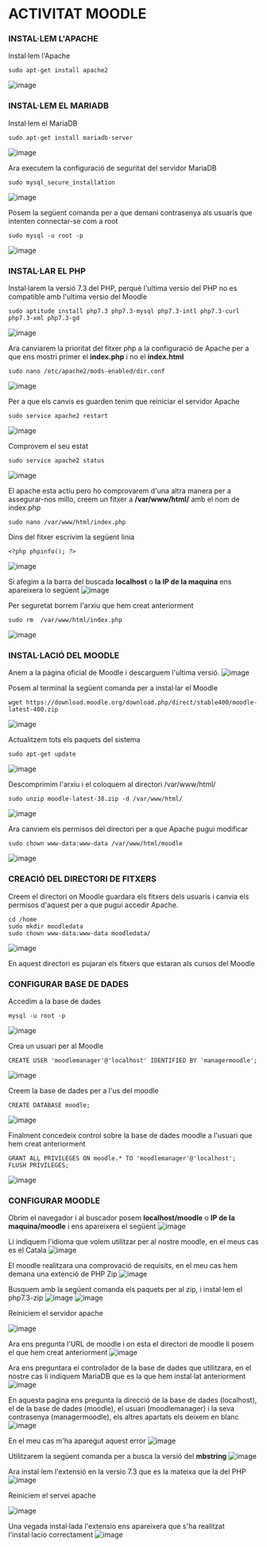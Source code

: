 # ACTIVITAT MOODLE 


### INSTAL·LEM L'APACHE

Instal·lem l'Apache
```
sudo apt-get install apache2
```
![image](https://user-images.githubusercontent.com/114162276/203822015-99774938-b499-48e3-aded-be6a4b4d578b.png)


### INSTAL·LEM EL MARIADB

Instal·lem el MariaDB
```
sudo apt-get install mariadb-server
```
![image](https://user-images.githubusercontent.com/114162276/203822532-5a67ad55-343e-49cd-8cc1-66b6ec41359c.png)

Ara executem la configuració de seguritat del servidor MariaDB
```
sudo mysql_secure_installation
```
![image](https://user-images.githubusercontent.com/114162276/203823658-a0c34dbe-7b5a-4869-bd95-0bb2d2555fd5.png)

Posem la següent comanda per a que demani contrasenya als usuaris que intenten connectar-se com a root

```
sudo mysql -u root -p
```
![image](https://user-images.githubusercontent.com/114162276/203825097-8483bfc2-0faa-46e4-87f5-9492db216d33.png)


### INSTAL·LAR EL PHP

Instal·larem la versió 7.3 del PHP, perquè l'ultima versio del PHP no es compatible amb l'ultima versio del Moodle
```
sudo aptitude install php7.3 php7.3-mysql php7.3-intl php7.3-curl php7.3-xml php7.3-gd
```
![image](https://user-images.githubusercontent.com/114162276/203827179-9031d5a4-19b1-427e-b9fd-4b17fe0edb95.png)

Ara canviarem la prioritat del fitxer php a la configuració de Apache per a que ens mostri primer el **index.php** i no el **index.html**
```
sudo nano /etc/apache2/mods-enabled/dir.conf

```
![image](https://user-images.githubusercontent.com/114162276/203828797-c3bd5929-c128-4f6b-bf00-9c2a7880d669.png)

Per a que els canvis es guarden tenim que reiniciar el servidor Apache
```
sudo service apache2 restart
```
![image](https://user-images.githubusercontent.com/114162276/203829161-1cb31e5d-9fd7-45c2-84d4-0d68c8987ce2.png)

Comprovem el seu estat
```
sudo service apache2 status
```
![image](https://user-images.githubusercontent.com/114162276/203829294-ed6c6519-f052-4fe3-b8c0-af56212c924c.png)

El apache esta actiu pero ho comprovarem d'una altra manera per a assegurar-nos millo, creem un fitxer a **/var/www/html/** amb el nom de index.php
```
sudo nano /var/www/html/index.php
```
Dins del fitxer escrivim la següent linia
```
<?php phpinfo(); ?>
```
![image](https://user-images.githubusercontent.com/114162276/203831281-397a7262-9bc0-4f29-9488-ca2ce53b852b.png)

Si afegim a la barra del buscada **localhost** o **la IP de la maquina** ens apareixera lo següent
![image](https://user-images.githubusercontent.com/114162276/203831706-d82f45e0-36a4-4ff6-b833-699529a7453c.png)

Per seguretat borrem l'arxiu que hem creat anteriorment
```
sudo rm  /var/www/html/index.php
```
![image](https://user-images.githubusercontent.com/114162276/203832217-b8a050ad-3c77-4e36-a7ab-a6219a453cd3.png)


### INSTAL·LACIÓ DEL MOODLE

Anem a la pàgina oficial de Moodle i descarguem l'ultima versió.
![image](https://user-images.githubusercontent.com/114162276/203820107-1f21f59e-2150-4eb3-aecd-5a6752feb6d8.png)

Posem al terminal la següent comanda per a instal·lar el Moodle 
```
wget https://download.moodle.org/download.php/direct/stable400/moodle-latest-400.zip
```
![image](https://user-images.githubusercontent.com/114162276/203820522-1ccd1e3d-6afa-4f36-a36b-1da103f67b67.png)

Actualitzem tots els paquets del sistema
```
sudo apt-get update
```
![image](https://user-images.githubusercontent.com/114162276/203821696-6aba8508-0a4a-4c4b-bd9a-1411d237090e.png)

Descomprimim l'arxiu i el coloquem al directori /var/www/html/
```
sudo unzip moodle-latest-38.zip -d /var/www/html/
```
![image](https://user-images.githubusercontent.com/114162276/203833266-0743b12e-9365-4469-b1ec-c18ef6ae76c4.png)

Ara canviem els permisos del directori per a que Apache pugui modificar
```
sudo chown www-data:www-data /var/www/html/moodle
```
![image](https://user-images.githubusercontent.com/114162276/203833769-1ece2c47-8b6a-408c-b3ec-4716169fc530.png)

### CREACIÓ DEL DIRECTORI DE FITXERS

Creem el directori on Moodle guardara els fitxers dels usuaris i canvia els permisos d'aquest per a que pugui accedir Apache.
```
cd /home
sudo mkdir moodledata
sudo chown www-data:www-data moodledata/
```
![image](https://user-images.githubusercontent.com/114162276/203834355-39b051d7-9a6c-4870-8737-76f2af450678.png)

En aquest directori es pujaran els fitxers que estaran als cursos del Moodle

### CONFIGURAR BASE DE DADES

Accedim a la base de dades
```
mysql -u root -p
```
![image](https://user-images.githubusercontent.com/114162276/203845258-82dae297-a282-4783-b283-077a3b88de33.png)

Crea un usuari per al Moodle
```
CREATE USER 'moodlemanager'@'localhost' IDENTIFIED BY 'managermoodle';
```
![image](https://user-images.githubusercontent.com/114162276/203845440-70173dd7-637d-46c4-aeab-60ad0726d58f.png)

Creem la base de dades per a l'us del moodle

```
CREATE DATABASE moodle;
```
![image](https://user-images.githubusercontent.com/114162276/203845671-fd7c0aaa-5019-4ad2-b6da-8ca25ef49a9a.png)

Finalment concedeix control sobre la base de dades moodle a l'usuari que hem creat anteriorment 
```
GRANT ALL PRIVILEGES ON moodle.* TO 'moodlemanager'@'localhost';
FLUSH PRIVILEGES;
```
![image](https://user-images.githubusercontent.com/114162276/203845952-5bc093b4-255c-4e6e-aebc-e699f766b7fb.png)


### CONFIGURAR MOODLE

Obrim el navegador i al buscador posem **localhost/moodle** o **IP de la maquina/moodle** i ens apareixera el següent
![image](https://user-images.githubusercontent.com/114162276/203846190-2383a429-2eb5-4445-8d09-11121e2bcdd4.png)

Li indiquem l'idioma que volem utilitzar per al nostre moodle, en el meus cas es el Catala
![image](https://user-images.githubusercontent.com/114162276/205075628-3e13438b-4d57-426b-a75c-8dbde975a323.png)

El moodle realitzara una comprovació de requisits, en el meu cas hem demana una extenció de PHP Zip
![image](https://user-images.githubusercontent.com/114162276/205076788-e487e10c-302d-46c3-a184-82125a4192f5.png)

Busquem amb la següent comanda els paquets per al zip, i instal·lem el php7.3-zip
![image](https://user-images.githubusercontent.com/114162276/205078041-d9c8f2eb-d882-43d8-8841-cddee61d31d2.png)
![image](https://user-images.githubusercontent.com/114162276/205079523-57d7c6db-444c-4610-95e2-a2a501fbbf7b.png)

Reiniciem el servidor apache

![image](https://user-images.githubusercontent.com/114162276/205078780-d5fe5d9a-cdb9-4e92-b245-ef15e21fe06f.png)

Ara ens pregunta l'URL de moodle i on esta el directori de moodle li posem el que hem creat anteriorment
![image](https://user-images.githubusercontent.com/114162276/205080611-76d50120-64de-4e83-813a-c2d28b614904.png)

Ara ens preguntara el controlador de la base de dades que utilitzara, en el nostre cas li indiquem MariaDB que es la que hem instal·lat anteriorment
![image](https://user-images.githubusercontent.com/114162276/205081187-cde5fcc3-04ca-4fe1-b105-5ccf775e9366.png)

En aquesta pagina ens pregunta la direcció de la base de dades (localhost), el de la base de dades (moodle), el usuari (moodlemanager) i la seva contrasenya (managermoodle), els altres apartats els deixem en blanc
![image](https://user-images.githubusercontent.com/114162276/205082342-e35c378d-db61-4473-857b-0c45c31ae49e.png)

En el meu cas m'ha aparegut aquest error
![image](https://user-images.githubusercontent.com/114162276/205084463-1772ca64-9832-43ef-be02-a4533632e489.png)

Utilitzarem la següent comanda per a busca la versió del **mbstring**
![image](https://user-images.githubusercontent.com/114162276/205084903-e586b6a3-de72-4642-adec-a65a45a4af35.png)

Ara instal·lem l'extensió en la versio 7.3 que es la mateixa que la del PHP
![image](https://user-images.githubusercontent.com/114162276/205085355-0ba59bb2-6308-401f-b289-6c58ed6f3ba0.png)

Reiniciem el servei apache

![image](https://user-images.githubusercontent.com/114162276/205086507-219e0fb2-ea3d-435a-ac28-a30f90db32d0.png)

Una vegada instal·lada l'extensio ens apareixera que s'ha realitzat l'instal·lacio correctament 
![image](https://user-images.githubusercontent.com/114162276/205088081-d6e41930-82b2-49dc-bfbf-948d5bed6ccc.png)

















